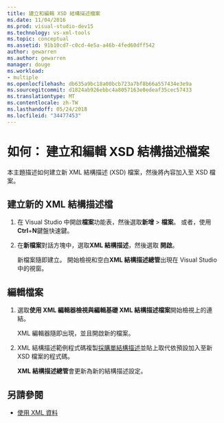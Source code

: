```yaml
---
title: 建立和編輯 XSD 結構描述檔案
ms.date: 11/04/2016
ms.prod: visual-studio-dev15
ms.technology: vs-xml-tools
ms.topic: conceptual
ms.assetid: 91b10cd7-c0cd-4e5a-a46b-4fed60dff542
author: gewarren
ms.author: gewarren
manager: douge
ms.workload:
- multiple
ms.openlocfilehash: db635a9bc18a00bcb723a7bf8b66a557434e3e9a
ms.sourcegitcommit: d1824ab926ebbc4a8057163e0edeaf35cec57433
ms.translationtype: MT
ms.contentlocale: zh-TW
ms.lasthandoff: 05/24/2018
ms.locfileid: "34477453"
---
```

# <a name="how-to-create-and-edit-an-xsd-schema-file"></a>如何： 建立和編輯 XSD 結構描述檔案

本主題描述如何建立新 XML 結構描述 (XSD) 檔案，然後將內容加入至 XSD 檔案。

## <a name="to-create-a-new-xml-schema-file"></a>建立新的 XML 結構描述檔

1. 在 Visual Studio 中開啟**檔案**功能表，然後選取**新增** > **檔案**。 或者，使用**Ctrl**+**N**鍵盤快速鍵。

2. 在**新檔案**對話方塊中，選取**XML 結構描述**，然後選取 **開啟**。

   新檔案隨即建立。 開始檢視和空白**XML 結構描述總管**出現在 Visual Studio 中的視窗。

## <a name="to-edit-a-file"></a>編輯檔案

1. 選取**使用 XML 編輯器檢視與編輯基礎 XML 結構描述檔案**開始檢視上的連結。

   XML 編輯器隨即出現，並且開啟新的檔案。

2. XML 結構描述範例程式碼複製[採購單結構描述](../xml-tools/sample-xsd-file-simple-schema.md)並貼上取代依預設加入至新 XSD 檔案的程式碼。

   **XML 結構描述總管**會更新為新的結構描述設定。

## <a name="see-also"></a>另請參閱

- [使用 XML 資料](../xml-tools/working-with-xml-data.md)